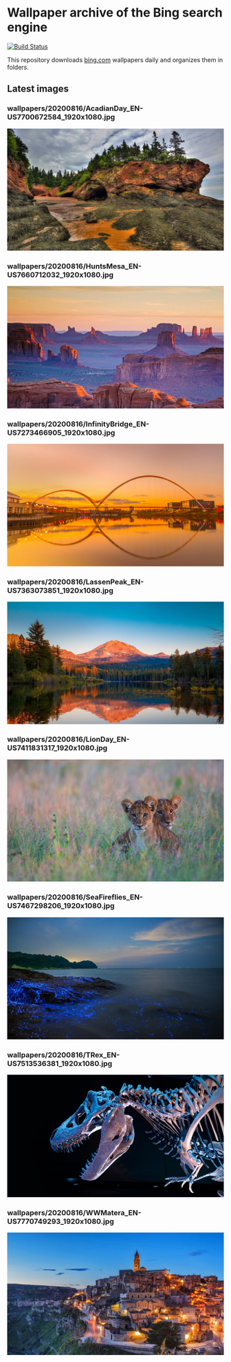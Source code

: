 # Wallpaper archive of the Bing search engine

[![Build Status](https://travis-ci.org/kijart/bing-daily-images-dl.svg?branch=wallpapers)](https://travis-ci.org/kijart/bing-daily-images-dl)

This repository downloads [bing.com](https://www.bing.com) wallpapers daily and organizes them in folders.

## Latest images

<!-- Wallpapers -->

### wallpapers/20200816/AcadianDay_EN-US7700672584_1920x1080.jpg

![wallpapers/20200816/AcadianDay_EN-US7700672584_1920x1080.jpg](wallpapers/20200816/AcadianDay_EN-US7700672584_1920x1080.jpg)

### wallpapers/20200816/HuntsMesa_EN-US7660712032_1920x1080.jpg

![wallpapers/20200816/HuntsMesa_EN-US7660712032_1920x1080.jpg](wallpapers/20200816/HuntsMesa_EN-US7660712032_1920x1080.jpg)

### wallpapers/20200816/InfinityBridge_EN-US7273466905_1920x1080.jpg

![wallpapers/20200816/InfinityBridge_EN-US7273466905_1920x1080.jpg](wallpapers/20200816/InfinityBridge_EN-US7273466905_1920x1080.jpg)

### wallpapers/20200816/LassenPeak_EN-US7363073851_1920x1080.jpg

![wallpapers/20200816/LassenPeak_EN-US7363073851_1920x1080.jpg](wallpapers/20200816/LassenPeak_EN-US7363073851_1920x1080.jpg)

### wallpapers/20200816/LionDay_EN-US7411831317_1920x1080.jpg

![wallpapers/20200816/LionDay_EN-US7411831317_1920x1080.jpg](wallpapers/20200816/LionDay_EN-US7411831317_1920x1080.jpg)

### wallpapers/20200816/SeaFireflies_EN-US7467298206_1920x1080.jpg

![wallpapers/20200816/SeaFireflies_EN-US7467298206_1920x1080.jpg](wallpapers/20200816/SeaFireflies_EN-US7467298206_1920x1080.jpg)

### wallpapers/20200816/TRex_EN-US7513536381_1920x1080.jpg

![wallpapers/20200816/TRex_EN-US7513536381_1920x1080.jpg](wallpapers/20200816/TRex_EN-US7513536381_1920x1080.jpg)

### wallpapers/20200816/WWMatera_EN-US7770749293_1920x1080.jpg

![wallpapers/20200816/WWMatera_EN-US7770749293_1920x1080.jpg](wallpapers/20200816/WWMatera_EN-US7770749293_1920x1080.jpg)

